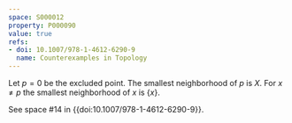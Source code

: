 ```yaml
---
space: S000012
property: P000090
value: true
refs:
- doi: 10.1007/978-1-4612-6290-9
  name: Counterexamples in Topology
---
```


Let $p=0$ be the excluded point.  The smallest neighborhood of $p$ is $X$.  For $x\ne p$ the smallest neighborhood of $x$ is $\{x\}$.

See space #14 in {{doi:10.1007/978-1-4612-6290-9}}.
